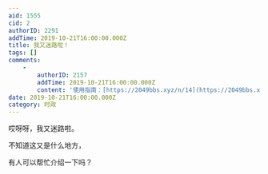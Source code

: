 ```yaml
---
aid: 1555
cid: 2
authorID: 2291
addTime: 2019-10-21T16:00:00.000Z
title: 我又迷路啦！
tags: []
comments:
    -
        authorID: 2157
        addTime: 2019-10-21T16:00:00.000Z
        content: '使用指南：[https://2049bbs.xyz/n/14](https://2049bbs.xyz/n/14)'
date: 2019-10-21T16:00:00.000Z
category: 时政
---
```


哎呀呀，我又迷路啦。

不知道这又是什么地方，

有人可以帮忙介绍一下吗？
